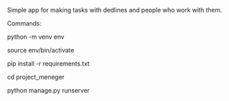 Simple app for making tasks with dedlines and people who work with them.

Commands:

python -m venv env

source env/bin/activate

pip install -r requirements.txt

cd project_meneger

python manage.py runserver